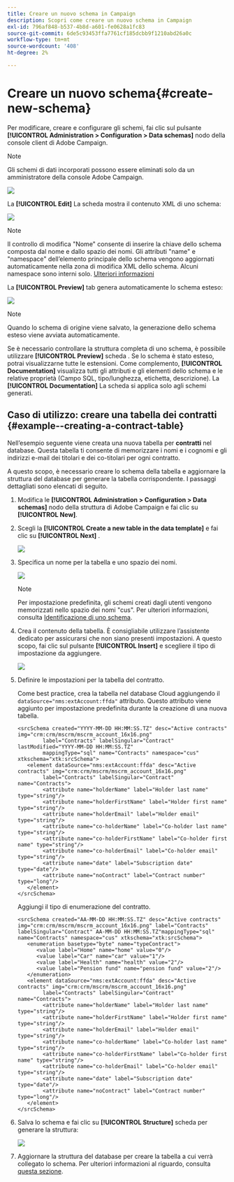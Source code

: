 ```yaml
---
title: Creare un nuovo schema in Campaign
description: Scopri come creare un nuovo schema in Campaign
exl-id: 796af848-b537-4b8d-a601-fe0628a1fc83
source-git-commit: 6de5c93453ffa7761cf185dcbb9f1210abd26a0c
workflow-type: tm+mt
source-wordcount: '408'
ht-degree: 2%

---
```


# Creare un nuovo schema{#create-new-schema}

Per modificare, creare e configurare gli schemi, fai clic sul pulsante **[!UICONTROL Administration > Configuration > Data schemas]** nodo della console client di Adobe Campaign.

>[!NOTE]
>
>Gli schemi di dati incorporati possono essere eliminati solo da un amministratore della console Adobe Campaign.

![](assets/schema_navtree.png)

La **[!UICONTROL Edit]** La scheda mostra il contenuto XML di uno schema:

![](assets/schema_edition.png)

>[!NOTE]
>
>Il controllo di modifica &quot;Nome&quot; consente di inserire la chiave dello schema composta dal nome e dallo spazio dei nomi. Gli attributi &quot;name&quot; e &quot;namespace&quot; dell’elemento principale dello schema vengono aggiornati automaticamente nella zona di modifica XML dello schema. Alcuni namespace sono interni solo. [Ulteriori informazioni](schemas.md#reserved-namespaces)

La **[!UICONTROL Preview]** tab genera automaticamente lo schema esteso:

![](assets/schema_edition2.png)

>[!NOTE]
>
>Quando lo schema di origine viene salvato, la generazione dello schema esteso viene avviata automaticamente.

Se è necessario controllare la struttura completa di uno schema, è possibile utilizzare **[!UICONTROL Preview]** scheda . Se lo schema è stato esteso, potrai visualizzarne tutte le estensioni. Come complemento, **[!UICONTROL Documentation]** visualizza tutti gli attributi e gli elementi dello schema e le relative proprietà (Campo SQL, tipo/lunghezza, etichetta, descrizione). La **[!UICONTROL Documentation]** La scheda si applica solo agli schemi generati.

## Caso di utilizzo: creare una tabella dei contratti {#example--creating-a-contract-table}

Nell’esempio seguente viene creata una nuova tabella per **contratti** nel database. Questa tabella ti consente di memorizzare i nomi e i cognomi e gli indirizzi e-mail dei titolari e dei co-titolari per ogni contratto.

A questo scopo, è necessario creare lo schema della tabella e aggiornare la struttura del database per generare la tabella corrispondente. I passaggi dettagliati sono elencati di seguito.

1. Modifica le **[!UICONTROL Administration > Configuration > Data schemas]** nodo della struttura di Adobe Campaign e fai clic su **[!UICONTROL New]**.
1. Scegli la **[!UICONTROL Create a new table in the data template]** e fai clic su **[!UICONTROL Next]** .

   ![](assets/create_new_schema.png)

1. Specifica un nome per la tabella e uno spazio dei nomi.

   ![](assets/create_new_param.png)

   >[!NOTE]
   >
   >Per impostazione predefinita, gli schemi creati dagli utenti vengono memorizzati nello spazio dei nomi &quot;cus&quot;. Per ulteriori informazioni, consulta [Identificazione di uno schema](extend-schema.md#identification-of-a-schema).

1. Crea il contenuto della tabella. È consigliabile utilizzare l’assistente dedicato per assicurarsi che non siano presenti impostazioni. A questo scopo, fai clic sul pulsante **[!UICONTROL Insert]** e scegliere il tipo di impostazione da aggiungere.

   ![](assets/create_new_content.png)

1. Definire le impostazioni per la tabella del contratto.

   Come best practice, crea la tabella nel database Cloud aggiungendo il `dataSource="nms:extAccount:ffda"` attributo. Questo attributo viene aggiunto per impostazione predefinita durante la creazione di una nuova tabella.

   ```
   <srcSchema created="YYYY-MM-DD HH:MM:SS.TZ" desc="Active contracts" img="crm:crm/mscrm/mscrm_account_16x16.png"
           label="Contracts" labelSingular="Contract" lastModified="YYYY-MM-DD HH:MM:SS.TZ"
           mappingType="sql" name="Contracts" namespace="cus" xtkschema="xtk:srcSchema">
      <element dataSource="nms:extAccount:ffda" desc="Active contracts" img="crm:crm/mscrm/mscrm_account_16x16.png"
           label="Contracts" labelSingular="Contract" name="Contracts">
           <attribute name="holderName" label="Holder last name" type="string"/>
           <attribute name="holderFirstName" label="Holder first name" type="string"/>
           <attribute name="holderEmail" label="Holder email" type="string"/>
           <attribute name="co-holderName" label="Co-holder last name" type="string"/>           
           <attribute name="co-holderFirstName" label="Co-holder first name" type="string"/>           
           <attribute name="co-holderEmail" label="Co-holder email" type="string"/>    
           <attribute name="date" label="Subscription date" type="date"/>     
           <attribute name="noContract" label="Contract number" type="long"/> 
      </element>
   </srcSchema>
   ```

   Aggiungi il tipo di enumerazione del contratto.

   ```
   <srcSchema created="AA-MM-DD HH:MM:SS.TZ" desc="Active contracts" img="crm:crm/mscrm/mscrm_account_16x16.png" label="Contracts" labelSingular="Contract" AA-MM-DD HH:MM:SS.TZ"mappingType="sql" name="Contracts" namespace="cus" xtkschema="xtk:srcSchema">
      <enumeration basetype="byte" name="typeContract">
         <value label="Home" name="home" value="0"/>
         <value label="Car" name="car" value="1"/>
         <value label="Health" name="health" value="2"/>
         <value label="Pension fund" name="pension fund" value="2"/>
      </enumeration>
      <element dataSource="nms:extAccount:ffda" desc="Active contracts" img="crm:crm/mscrm/mscrm_account_16x16.png"
           label="Contracts" labelSingular="Contract" name="Contracts">
           <attribute name="holderName" label="Holder last name" type="string"/>
           <attribute name="holderFirstName" label="Holder first name" type="string"/>
           <attribute name="holderEmail" label="Holder email" type="string"/>
           <attribute name="co-holderName" label="Co-holder last name" type="string"/>           
           <attribute name="co-holderFirstName" label="Co-holder first name" type="string"/>           
           <attribute name="co-holderEmail" label="Co-holder email" type="string"/>    
           <attribute name="date" label="Subscription date" type="date"/>     
           <attribute name="noContract" label="Contract number" type="long"/> 
      </element>
   </srcSchema>
   ```

1. Salva lo schema e fai clic su **[!UICONTROL Structure]** scheda per generare la struttura:

   ![](assets/configuration_structure.png)

1. Aggiornare la struttura del database per creare la tabella a cui verrà collegato lo schema. Per ulteriori informazioni al riguardo, consulta [questa sezione](update-database-structure.md).
